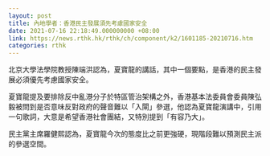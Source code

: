 ```yaml
---
layout: post
title: 內地學者：香港民主發展須先考慮國家安全
date: 2021-07-16 22:18:49.000000000 +08:00
link: https://news.rthk.hk/rthk/ch/component/k2/1601185-20210716.htm
categories: rthk
---
```


北京大學法學院教授陳端洪認為，夏寶龍的講話，其中一個要點，是香港的民主發展必須優先考慮國家安全。

夏寶龍提及要排除反中亂港分子於特區管治架構之外，香港基本法委員會委員陳弘毅被問到是否意味反對政府的聲音難以「入閘」參選，他認為夏寶龍演講中，引用一句歌詞，大意是希望香港社會團結，又特別提到「有容乃大」。

民主黨主席羅健熙認為，夏寶龍今次的態度比之前更強硬，現階段難以預測民主派的參選空間。
